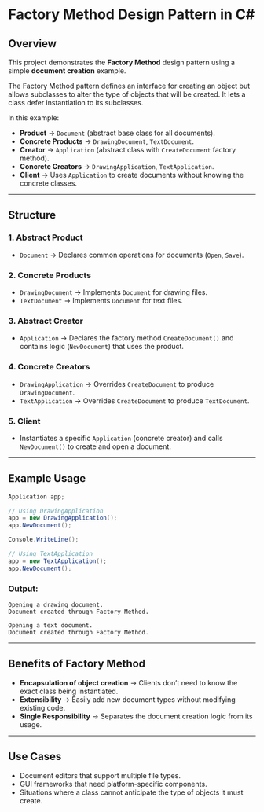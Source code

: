 # Factory Method Design Pattern in C\#

## Overview

This project demonstrates the **Factory Method** design pattern using a simple **document creation** example.

The Factory Method pattern defines an interface for creating an object but allows subclasses to alter the type of objects that will be created. It lets a class defer instantiation to its subclasses.

In this example:

* **Product** → `Document` (abstract base class for all documents).
* **Concrete Products** → `DrawingDocument`, `TextDocument`.
* **Creator** → `Application` (abstract class with `CreateDocument` factory method).
* **Concrete Creators** → `DrawingApplication`, `TextApplication`.
* **Client** → Uses `Application` to create documents without knowing the concrete classes.

---

## Structure

### 1. Abstract Product

* `Document` → Declares common operations for documents (`Open`, `Save`).

### 2. Concrete Products

* `DrawingDocument` → Implements `Document` for drawing files.
* `TextDocument` → Implements `Document` for text files.

### 3. Abstract Creator

* `Application` → Declares the factory method `CreateDocument()` and contains logic (`NewDocument`) that uses the product.

### 4. Concrete Creators

* `DrawingApplication` → Overrides `CreateDocument` to produce `DrawingDocument`.
* `TextApplication` → Overrides `CreateDocument` to produce `TextDocument`.

### 5. Client

* Instantiates a specific `Application` (concrete creator) and calls `NewDocument()` to create and open a document.

---

## Example Usage

```csharp
Application app;

// Using DrawingApplication
app = new DrawingApplication();
app.NewDocument();

Console.WriteLine();

// Using TextApplication
app = new TextApplication();
app.NewDocument();
```

### Output:

```
Opening a drawing document.
Document created through Factory Method.

Opening a text document.
Document created through Factory Method.
```

---

## Benefits of Factory Method

* **Encapsulation of object creation** → Clients don’t need to know the exact class being instantiated.
* **Extensibility** → Easily add new document types without modifying existing code.
* **Single Responsibility** → Separates the document creation logic from its usage.

---

## Use Cases

* Document editors that support multiple file types.
* GUI frameworks that need platform-specific components.
* Situations where a class cannot anticipate the type of objects it must create.
